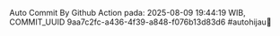 Auto Commit By Github Action pada: 2025-08-09 19:44:19 WIB, COMMIT_UUID 9aa7c2fc-a436-4f39-a848-f076b13d83d6 #autohijau🗿
